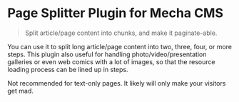 Page Splitter Plugin for Mecha CMS
==================================

> Split article/page content into chunks, and make it paginate-able.

You can use it to split long article/page content into two, three, four, or more steps. This plugin also useful for handling photo/video/presentation galleries or even web comics with a lot of images, so that the resource loading process can be lined up in steps.

Not recommended for text-only pages. It likely will only make your visitors get mad.